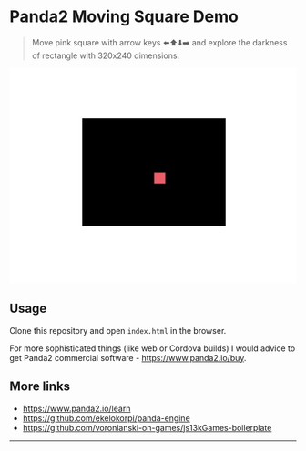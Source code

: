 # Panda2 Moving Square Demo

> Move pink square with arrow keys ⬅️⬆️⬇️➡️ and explore the darkness of rectangle with 320x240 dimensions.

![](https://github.com/voronianski-on-games/panda2-moving-square-demo/raw/master/moving-square-demo.gif)

## Usage

Clone this repository and open `index.html` in the browser.

For more sophisticated things (like web or Cordova builds) I would advice to get Panda2 commercial software - https://www.panda2.io/buy.

## More links

- https://www.panda2.io/learn
- https://github.com/ekelokorpi/panda-engine
- https://github.com/voronianski-on-games/js13kGames-boilerplate

---


